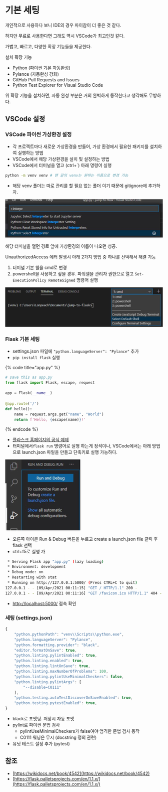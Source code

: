 # 기본 세팅

개인적으로 사용하다 보니 IDE의 경우 파이참이 더 좋은 것 같다.

하지만 무료로 사용한다면 그래도 역시 VSCode가 최고인것 같다.

가볍고, 빠르고, 다양한 확장 기능들을 제공한다.

설치 확장 기능

* Python \(파이썬 기본 자동완성\)
* Pylance \(자동완성 강화\)
* GitHub Pull Requests and Issues
* Python Test Explorer for Visual Studio Code

위 확장 기능을 설치하면, 자동 완성 부분은 거의 완벽하게 동작한다고 생각해도 무방하다.

## VSCode 설정

### VSCode 파이썬 가상환경 설정

* 각 프로젝트마다 새로운 가상환경을 만들어, 가상 환경에서 필요한 패키지를 설치하여 실행하는 방법
* VSCode에서 해당 가상환경을 설치 및 설정하는 방법
* VSCode에서 터미널을 열고 \(ctrl+\`\) 아래 명령어 실행

```bash
python -m venv venv # 맨 끝의 venv는 원하는 이름으로 변경 가능
```

* 해당 venv 폴더는 따로 관리를 할 필요 없는 폴더 이기 때문에 gitignore에 추가하자.

![F1 or ctrl +shift +p &#xB97C; &#xB20C;&#xB7EC; &#xC778;&#xD130;&#xD504;&#xB9AC;&#xD130; &#xAC80;&#xC0C9; &#xD6C4; &#xC138;&#xD305;](../../.gitbook/assets/2021-04-08-235137.jpg)

해당 터미널을 열면 경로 앞에 가상환경의 이름이 나오면 성공.

UnauthorizedAccess 에러 발생시 아래 2가지 방법 중 하나를 선택해서 해결 가능

1. 터미널 기본 쉘을 cmd로 변경
2. powershell을 사용하고 싶을 경우. 파워셀을 관리자 권한으로 열고  `Set-ExecutionPolicy RemoteSigned` 명령어 실행

![](../../.gitbook/assets/2021-04-09-000654.jpg)

### Flask 기본 세팅

* settings.json 파일에 `"python.languageServer": "Pylance"` 추가
* `pip install flask` 실행

{% code title="app.py" %}
```python
# save this as app.py
from flask import Flask, escape, request

app = Flask(__name__)

@app.route('/')
def hello():
    name = request.args.get("name", "World")
    return f'Hello, {escape(name)}!'
```
{% endcode %}

* [플라스크 홈페이지의 공식 예제](https://palletsprojects.com/p/flask/)
* 터미널에서`flask run` 명령어로 실행 하는게 정석이나, VSCode에서는 아래 방법으로 launch.json 파일을 만들고 단축키로 실행 가능하다.

![](../../.gitbook/assets/2021-04-09-000809.jpg)

* 오른쪽 아이콘 Run & Debug 버튼을 누르고 create a launch.json file 클릭 후 flask 선택
* ctrl+f5로 실행 가

```bash
 * Serving Flask app "app.py" (lazy loading)
 * Environment: development
 * Debug mode: on
 * Restarting with stat
 * Running on http://127.0.0.1:5000/ (Press CTRL+C to quit)
127.0.0.1 - - [09/Apr/2021 00:11:15] "GET / HTTP/1.1" 200 -
127.0.0.1 - - [09/Apr/2021 00:11:16] "GET /favicon.ico HTTP/1.1" 404 -
```

* [http://localhost:5000/](http://localhost:5000/) 접속 확인

### 세팅 \(settings.json\)

```javascript
{
    "python.pythonPath": "venv\\Scripts\\python.exe",
    "python.languageServer": "Pylance",
    "python.formatting.provider": "black",
    "editor.formatOnSave": true,
    "python.linting.pylintEnabled": true,
    "python.linting.enabled": true,
    "python.linting.lintOnSave": true,
    "python.linting.maxNumberOfProblems": 100,
    "python.linting.pylintUseMinimalCheckers": false,
    "python.linting.pylintArgs": [
        "--disable=C0111"
    ],
    "python.testing.autoTestDiscoverOnSaveEnabled": true,
    "python.testing.pytestEnabled": true,
}
```

* black로 포맷팅. 저장시 자동 포맷
* pylint로 파이썬 문법 검사
  * pylintUseMinimalCheckers가 false여야 엄격한 문법 검사 동작
  * C0111 워닝은 무시 \(docstring 정의 관련\)
* 유닛 테스트 설정 추가 \(pytest\)

## 참조

* [https://wikidocs.net/book/4542](https://wikidocs.net/book/4542)
* [https://flask.palletsprojects.com/en/1.1.x/](https://flask.palletsprojects.com/en/1.1.x/)





